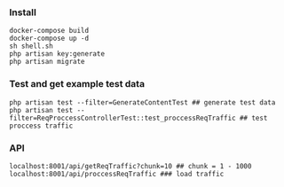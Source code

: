 ### Install
```
docker-compose build
docker-compose up -d
sh shell.sh
php artisan key:generate
php artisan migrate
```

### Test and get example test data
```
php artisan test --filter=GenerateContentTest ## generate test data
php artisan test --filter=ReqProccessControllerTest::test_proccessReqTraffic ## test proccess traffic
```

### API
```
localhost:8001/api/getReqTraffic?chunk=10 ## chunk = 1 - 1000
localhost:8001/api/proccessReqTraffic ### load traffic
```